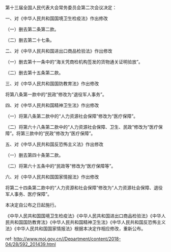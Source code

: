 第十三届全国人民代表大会常务委员会第二次会议决定：

一、对《中华人民共和国国境卫生检疫法》作出修改

（一）删去第二条第二款。

（二）删去第二十七条。

二、对《中华人民共和国进出口商品检验法》作出修改

（一）删去第十一条中的“海关凭商检机构签发的货物通关证明验放”。

（二）删去第十五条第二款。

三、对《中华人民共和国国防教育法》作出修改

将第八条第一款中的“民政”修改为“退役军人事务”。

四、对《中华人民共和国精神卫生法》作出修改

（一）将第八条第二款中的“人力资源社会保障”修改为“医疗保障”。

（二）将第六十八条第二款中的“人力资源社会保障、卫生、民政”修改为“医疗保障”。将第三款中的“民政”修改为“医疗保障”。

五、对《中华人民共和国反恐怖主义法》作出修改

（一）删去第四十条第二款。

（二）将第六十五条中的“民政等”修改为“医疗保障等”。

六、对《中华人民共和国国家情报法》作出修改

将第二十四条第二款中的“人力资源和社会保障”修改为“人力资源社会保障、退役军人事务、医疗保障”。

本决定自公布之日起施行。

《中华人民共和国国境卫生检疫法》《中华人民共和国进出口商品检验法》《中华人民共和国国防教育法》《中华人民共和国精神卫生法》《中华人民共和国反恐怖主义法》《中华人民共和国国家情报法》根据本决定作相应修改，重新公布。

 ref: <http://www.moj.gov.cn//Department/content/2018-04/28/592_201439.html>